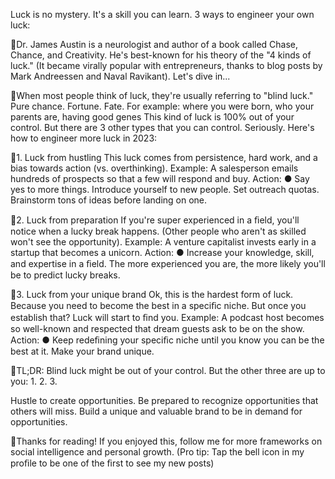 Luck is no mystery. It's a skill you can learn. 3 ways to engineer your
own luck:

Dr. James Austin is a neurologist and author of a book called Chase,
Chance, and Creativity. He's best-known for his theory of the "4 kinds
of luck." (It became virally popular with entrepreneurs, thanks to blog
posts by Mark Andreessen and Naval Ravikant). Let's dive in...

When most people think of luck, they're usually referring to "blind
luck." Pure chance. Fortune. Fate. For example: where you were born, who
your parents are, having good genes This kind of luck is 100% out of
your control. But there are 3 other types that you can control.
Seriously. Here's how to engineer more luck in 2023:

1. Luck from hustling This luck comes from persistence, hard work, and a
bias towards action (vs. overthinking). Example: A salesperson emails
hundreds of prospects so that a few will respond and buy. Action: ● Say
yes to more things. Introduce yourself to new people. Set outreach
quotas. Brainstorm tons of ideas before landing on one.

2. Luck from preparation If you're super experienced in a ﬁeld, you'll
notice when a lucky break happens. (Other people who aren't as skilled
won't see the opportunity). Example: A venture capitalist invests early
in a startup that becomes a unicorn. Action: ● Increase your knowledge,
skill, and expertise in a ﬁeld. The more experienced you are, the more
likely you'll be to predict lucky breaks.

3. Luck from your unique brand Ok, this is the hardest form of luck.
Because you need to become the best in a speciﬁc niche. But once you
establish that? Luck will start to ﬁnd you. Example: A podcast host
becomes so well-known and respected that dream guests ask to be on the
show. Action: ● Keep redeﬁning your speciﬁc niche until you know you can
be the best at it. Make your brand unique.

TL;DR: Blind luck might be out of your control. But the other three are
up to you: 1. 2. 3.

Hustle to create opportunities. Be prepared to recognize opportunities
that others will miss. Build a unique and valuable brand to be in demand
for opportunities.

Thanks for reading! If you enjoyed this, follow me for more frameworks
on social intelligence and personal growth. (Pro tip: Tap the bell icon
in my proﬁle to be one of the ﬁrst to see my new posts)


